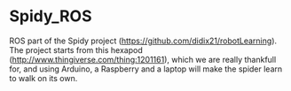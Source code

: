 # Spidy_ROS

ROS part of the Spidy project (https://github.com/didix21/robotLearning).
The project starts from this hexapod (http://www.thingiverse.com/thing:1201161), which we are really thankfull for, and using Arduino, a Raspberry and a laptop will make the spider learn to walk on its own.
